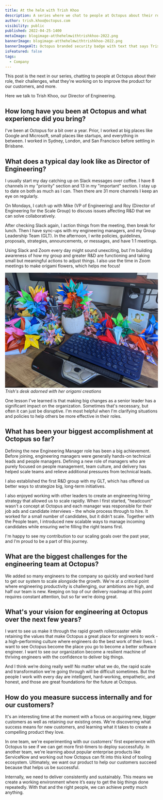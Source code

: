 ```yaml
---
title: At the helm with Trish Khoo
description: A series where we chat to people at Octopus about their role, what they're working on to improve the product, and more. Hear from Trish Khoo, our Director of Engineering
author: trish.khoo@octopus.com
visibility: public
published: 2022-04-25-1400
metaImage: blogimage-atthehelmwithtrishkhoo-2022.png
bannerImage: blogimage-atthehelmwithtrishkhoo-2022.png
bannerImageAlt: Octopus branded security badge with text that says Trish Khoo Director of Engineering, above the silhouette of a woman. 
isFeatured: false
tags: 
  - Company
---
```


This post is the next in our series, chatting to people at Octopus about their role, their challenges, what they're working on to improve the product for our customers, and more.

Here we talk to Trish Khoo, our Director of Engineering.

## How long have you been at Octopus and what experience did you bring?

I've been at Octopus for a bit over a year. Prior, I worked at big places like Google and Microsoft, small places like startups, and everything in between. I worked in Sydney, London, and San Francisco before settling in Brisbane. 

## What does a typical day look like as Director of Engineering?

I usually start my day catching up on Slack messages over coffee. I have 8 channels in my "priority" section and 13 in my "important" section. I stay up to date on both as much as I can. Then there are 31 more channels I keep an eye on regularly. 

On Mondays, I catch up with Mike (VP of Engineering) and Roy (Director of Engineering for the Scale Group) to discuss issues affecting R&D that we can solve collaboratively. 

After checking Slack again, I action things from the meeting, then break for lunch. Then I have sync-ups with my engineering managers, and my Group Leadership Team (GLT). In the afternoon, I write policies, guidelines, proposals, strategies, announcements, or messages, and have 1:1 meetings.

Using Slack and Zoom every day might sound unexciting, but I'm building awareness of how my group and greater R&D are functioning and taking small but meaningful actions to adjust things. I also use the time in Zoom meetings to make origami flowers, which helps me focus!

![Photo of Trish's desk showing a keyboard surrounded by colorful origami flowers](trish-origami.jpg "width=500")*Trish's desk adorned with her origami creations*

One lesson I've learned is that making big changes as a senior leader has a significant impact on the organization. Sometimes that's necessary, but often it can just be disruptive. I'm most helpful when I'm clarifying situations and policies to help others be more effective in their roles.

## What has been your biggest accomplishment at Octopus so far?

Defining the new Engineering Manager role has been a big achievement. Before joining, engineering managers were generally hands-on technical leads and people managers. Defining a new role of managers who are purely focused on people management, team culture, and delivery has helped scale teams and relieve additional pressures from technical leads. 

I also established the first R&D group with my GLT, which has offered us better ways to strategize big, long-term initiatives. 

I also enjoyed working with other leaders to create an engineering hiring strategy that allowed us to scale rapidly. When I first started, "headcount" wasn't a concept at Octopus and each manager was responsible for their job ads and candidate interviews - the whole process through to hire. It worked for a small number of candidates, but it didn't scale. Together with the People team, I introduced new scalable ways to manage incoming candidates while ensuring we’re filling the right teams first.

I'm happy to see my contribution to our scaling goals over the past year, and I'm proud to be a part of this journey. 

## What are the biggest challenges for the engineering team at Octopus?

We added so many engineers to the company so quickly and worked hard to get our system to scale alongside the growth. We're at a critical point where engineering productivity is challenging, our ambitions are high, and half our team is new. Keeping on top of our delivery roadmap at this point requires constant attention, but so far we’re doing great. 

## What's your vision for engineering at Octopus over the next few years?

I want to see us make it through the rapid growth rollercoaster while retaining the values that make Octopus a great place for engineers to work - a high-performing culture where engineers do the best work of their lives. I want to see Octopus become the place you go to become a better software engineer. I want to see our organization become a resilient machine of thriving engineers with the confidence to deliver big things.

And I think we’re doing really well! No matter what we do, the rapid scale and transformation we're going through will be difficult sometimes. But the people I work with every day are intelligent, hard-working, empathetic, and honest, and those are great foundations for the future at Octopus.

## How do you measure success internally and for our customers?

It's an interesting time at the moment with a focus on acquiring new, bigger customers as well as retaining our existing ones. We're discovering what success means for new customers, and learning what it takes to create a compelling product they love. 

In one team, we're experimenting with our customers' first experience with Octopus to see if we can get more first-timers to deploy successfully. In another team, we're learning about popular enterprise products like ServiceNow and working out how Octopus can fit into this kind of tooling ecosystem. Ultimately, we want our product to help our customers succeed because that helps us be successful.

Internally, we need to deliver consistently and sustainably. This means we create a working environment where it’s easy to get the big things done repeatedly. With that and the right people, we can achieve pretty much anything.
